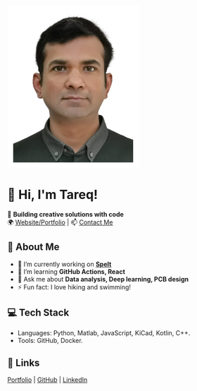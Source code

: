 <img src="https://github.com/tareqbinali/spelt/blob/main/tareq_ctg.jpg" alt="Tareq's Profile Image" width="300"/>

# 👋 Hi, I'm Tareq!
🎯 **Building creative solutions with code**  
🌍 [Website/Portfolio](https://www.tarahz.com) | 📫 [Contact Me](mailto:m.tareq@gmail.com)

## 🚀 About Me
- 🔭 I’m currently working on **[Spelt](https://github.com/tareqbinali/spelt)**
- 🌱 I’m learning **GitHub Actions, React**
- 💬 Ask me about **Data analysis, Deep learning, PCB design**
- ⚡ Fun fact: I love hiking and swimming!

## 💻 Tech Stack
- Languages: Python, Matlab, JavaScript, KiCad, Kotlin, C++.
- Tools: GitHub, Docker.

## 🔗 Links
[Portfolio](https://tarahz.com) | [GitHub](https://github.com/tareqbinali) | [LinkedIn](https://www.linkedin.com/in/tareqbinali)


